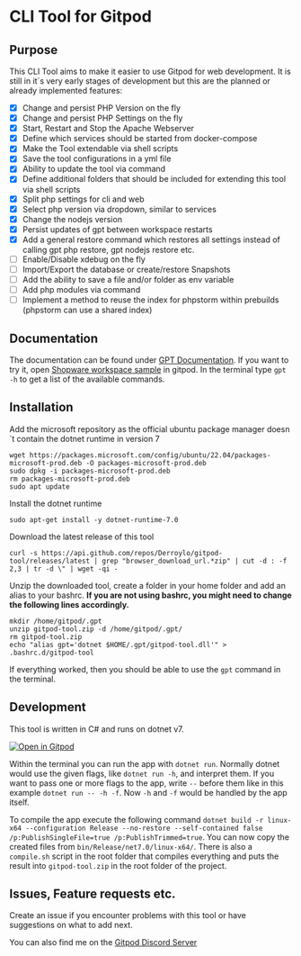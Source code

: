 # CLI Tool for Gitpod

## Purpose
This CLI Tool aims to make it easier to use Gitpod for web development. It is still in it´s very early stages of development but this are the planned or already implemented features:

- [x] Change and persist PHP Version on the fly
- [x] Change and persist PHP Settings on the fly
- [x] Start, Restart and Stop the Apache Webserver
- [x] Define which services should be started from docker-compose
- [x] Make the Tool extendable via shell scripts
- [x] Save the tool configurations in a yml file
- [x] Ability to update the tool via command
- [x] Define additional folders that should be included for extending this tool via shell scripts
- [x] Split php settings for cli and web
- [x] Select php version via dropdown, similar to services
- [x] Change the nodejs version
- [X] Persist updates of gpt between workspace restarts
- [x] Add a general restore command which restores all settings instead of calling gpt php restore, gpt nodejs restore etc.
- [ ] Enable/Disable xdebug on the fly
- [ ] Import/Export the database or create/restore Snapshots
- [ ] Add the ability to save a file and/or folder as env variable
- [ ] Add php modules via command
- [ ] Implement a method to reuse the index for phpstorm within prebuilds (phpstorm can use a shared index)

## Documentation
The documentation can be found under [GPT Documentation](https://derroylo.github.io). If you want to try it, open [Shopware workspace sample](https://github.com/Derroylo/shopware-workspace-sample) in gitpod. In the terminal type `gpt -h` to get a list of the available commands.

## Installation

Add the microsoft repository as the official ubuntu package manager doesn´t contain the dotnet runtime in version 7
```
wget https://packages.microsoft.com/config/ubuntu/22.04/packages-microsoft-prod.deb -O packages-microsoft-prod.deb
sudo dpkg -i packages-microsoft-prod.deb
rm packages-microsoft-prod.deb
sudo apt update
```

Install the dotnet runtime
```
sudo apt-get install -y dotnet-runtime-7.0
```

Download the latest release of this tool
```
curl -s https://api.github.com/repos/Derroylo/gitpod-tool/releases/latest | grep "browser_download_url.*zip" | cut -d : -f 2,3 | tr -d \" | wget -qi -
```

Unzip the downloaded tool, create a folder in your home folder and add an alias to your bashrc.
__If you are not using bashrc, you might need to change the following lines accordingly.__
```
mkdir /home/gitpod/.gpt
unzip gitpod-tool.zip -d /home/gitpod/.gpt/
rm gitpod-tool.zip
echo "alias gpt='dotnet $HOME/.gpt/gitpod-tool.dll'" > .bashrc.d/gitpod-tool
```

If everything worked, then you should be able to use the `gpt` command in the terminal.

## Development
This tool is written in C# and runs on dotnet v7.

[![Open in Gitpod](https://gitpod.io/button/open-in-gitpod.svg)](https://gitpod.io/#https://github.com/derroylo/gitpod-tool)

Within the terminal you can run the app with `dotnet run`. Normally dotnet would use the given flags, like `dotnet run -h`, and interpret them. If you want to pass one or more flags to the app, write `--` before them like in this example `dotnet run -- -h -f`. Now `-h` and `-f` would be handled by the app itself.

To compile the app execute the following command `dotnet build -r linux-x64 --configuration Release --no-restore --self-contained false /p:PublishSingleFile=true /p:PublishTrimmed=true`. You can now copy the created files from `bin/Release/net7.0/linux-x64/`.
There is also a `compile.sh` script in the root folder that compiles everything and puts the result into `gitpod-tool.zip` in the root folder of the project.

## Issues, Feature requests etc.
Create an issue if you encounter problems with this tool or have suggestions on what to add next.

You can also find me on the [Gitpod Discord Server](https://discord.com/invite/gitpod) 
